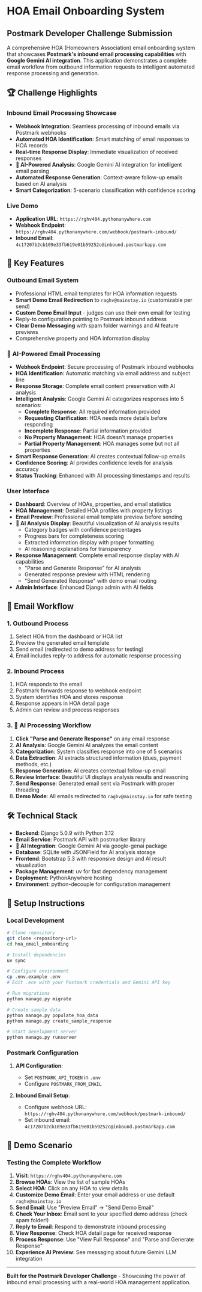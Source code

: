 # HOA Email Onboarding System

## Postmark Developer Challenge Submission

A comprehensive HOA (Homeowners Association) email onboarding system that showcases **Postmark's inbound email processing capabilities** with **Google Gemini AI integration**. This application demonstrates a complete email workflow from outbound information requests to intelligent automated response processing and generation.

## 🏆 **Challenge Highlights**

### **Inbound Email Processing Showcase**
- **Webhook Integration**: Seamless processing of inbound emails via Postmark webhooks
- **Automated HOA Identification**: Smart matching of email responses to HOA records
- **Real-time Response Display**: Immediate visualization of received responses
- **🤖 AI-Powered Analysis**: Google Gemini AI integration for intelligent email parsing
- **Automated Response Generation**: Context-aware follow-up emails based on AI analysis
- **Smart Categorization**: 5-scenario classification with confidence scoring

### **Live Demo**
- **Application URL**: `https://rghv404.pythonanywhere.com`
- **Webhook Endpoint**: `https://rghv404.pythonanywhere.com/webhook/postmark-inbound/`
- **Inbound Email**: `4c17207b2cb109e33fb619e01b59252c@inbound.postmarkapp.com`

## 🚀 **Key Features**

### **Outbound Email System**
- Professional HTML email templates for HOA information requests
- **Smart Demo Email Redirection** to `raghv@mainstay.io` (customizable per send)
- **Custom Demo Email Input** - judges can use their own email for testing
- Reply-to configuration pointing to Postmark inbound address
- **Clear Demo Messaging** with spam folder warnings and AI feature previews
- Comprehensive property and HOA information display

### **🤖 AI-Powered Email Processing**
- **Webhook Endpoint**: Secure processing of Postmark inbound webhooks
- **HOA Identification**: Automatic matching via email address and subject line
- **Response Storage**: Complete email content preservation with AI analysis
- **Intelligent Analysis**: Google Gemini AI categorizes responses into 5 scenarios:
  - **Complete Response**: All required information provided
  - **Requesting Clarification**: HOA needs more details before responding
  - **Incomplete Response**: Partial information provided
  - **No Property Management**: HOA doesn't manage properties
  - **Partial Property Management**: HOA manages some but not all properties
- **Smart Response Generation**: AI creates contextual follow-up emails
- **Confidence Scoring**: AI provides confidence levels for analysis accuracy
- **Status Tracking**: Enhanced with AI processing timestamps and results

### **User Interface**
- **Dashboard**: Overview of HOAs, properties, and email statistics
- **HOA Management**: Detailed HOA profiles with property listings
- **Email Preview**: Professional email template preview before sending
- **🤖 AI Analysis Display**: Beautiful visualization of AI analysis results
  - Category badges with confidence percentages
  - Progress bars for completeness scoring
  - Extracted information display with proper formatting
  - AI reasoning explanations for transparency
- **Response Management**: Complete email response display with AI capabilities
  - "Parse and Generate Response" for AI analysis
  - Generated response preview with HTML rendering
  - "Send Generated Response" with demo email routing
- **Admin Interface**: Enhanced Django admin with AI fields

## 📧 **Email Workflow**

### **1. Outbound Process**
1. Select HOA from the dashboard or HOA list
2. Preview the generated email template
3. Send email (redirected to demo address for testing)
4. Email includes reply-to address for automatic response processing

### **2. Inbound Process**
1. HOA responds to the email
2. Postmark forwards response to webhook endpoint
3. System identifies HOA and stores response
4. Response appears in HOA detail page
5. Admin can review and process responses

### **3. 🤖 AI Processing Workflow**
1. **Click "Parse and Generate Response"** on any email response
2. **AI Analysis**: Google Gemini AI analyzes the email content
3. **Categorization**: System classifies response into one of 5 scenarios
4. **Data Extraction**: AI extracts structured information (dues, payment methods, etc.)
5. **Response Generation**: AI creates contextual follow-up email
6. **Review Interface**: Beautiful UI displays analysis results and reasoning
7. **Send Response**: Generated email sent via Postmark with proper threading
8. **Demo Mode**: All emails redirected to `raghv@mainstay.io` for safe testing

## 🛠 **Technical Stack**

- **Backend**: Django 5.0.9 with Python 3.12
- **Email Service**: Postmark API with postmarker library
- **🤖 AI Integration**: Google Gemini AI via google-genai package
- **Database**: SQLite with JSONField for AI analysis storage
- **Frontend**: Bootstrap 5.3 with responsive design and AI result visualization
- **Package Management**: uv for fast dependency management
- **Deployment**: PythonAnywhere hosting
- **Environment**: python-decouple for configuration management

## 🔧 **Setup Instructions**

### **Local Development**
```bash
# Clone repository
git clone <repository-url>
cd hoa_email_onboarding

# Install dependencies
uv sync

# Configure environment
cp .env.example .env
# Edit .env with your Postmark credentials and Gemini API key

# Run migrations
python manage.py migrate

# Create sample data
python manage.py populate_hoa_data
python manage.py create_sample_response

# Start development server
python manage.py runserver
```

### **Postmark Configuration**
1. **API Configuration**:
   - Set `POSTMARK_API_TOKEN` in `.env`
   - Configure `POSTMARK_FROM_EMAIL`

2. **Inbound Email Setup**:
   - Configure webhook URL: `https://rghv404.pythonanywhere.com/webhook/postmark-inbound/`
   - Set inbound email: `4c17207b2cb109e33fb619e01b59252c@inbound.postmarkapp.com`

## 🎯 **Demo Scenario**

### **Testing the Complete Workflow**
1. **Visit**: `https://rghv404.pythonanywhere.com`
2. **Browse HOAs**: View the list of sample HOAs
3. **Select HOA**: Click on any HOA to view details
4. **Customize Demo Email**: Enter your email address or use default `raghv@mainstay.io`
5. **Send Email**: Use "Preview Email" → "Send Demo Email"
6. **Check Your Inbox**: Email sent to your specified demo address (check spam folder!)
7. **Reply to Email**: Respond to demonstrate inbound processing
8. **View Response**: Check HOA detail page for received response
9. **Process Response**: Use "View Full Response" and "Parse and Generate Response"
10. **Experience AI Preview**: See messaging about future Gemini LLM integration

---

**Built for the Postmark Developer Challenge** - Showcasing the power of inbound email processing with a real-world HOA management application.
